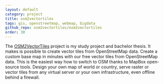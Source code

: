 ```yaml
---
layout: default
category: project
title: osm2vectortiles
tags: gis, openstreetmap, webmap, bigdata
github_repo: osm2vectortiles/osm2vectortiles
order: 30
---
```


The [OSM2VectorTiles](http://osm2vectortiles.org) project is my study project and bachelor thesis.
It makes is possible to create vector tiles from OpenStreetMap data.
Create a custom base map in minutes with our free vector tiles from OpenStreetMap data.
This is the easiest way how to switch to OSM thanks to MapBox open-source tools. Design your own map of world or country, serve raster or vector tiles from any virtual server or your own infrastructure, even offline behind a firewall.
